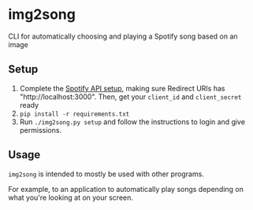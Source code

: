 # img2song
CLI for automatically choosing and playing a Spotify song based on an image

## Setup

1. Complete the [Spotify API setup](https://developer.spotify.com/documentation/web-api/tutorials/getting-started), making sure Redirect URIs has "http://localhost:3000". Then, get your `client_id` and `client_secret` ready
2. `pip install -r requirements.txt`
3. Run `./img2song.py setup` and follow the instructions to login and give permissions.

## Usage

`img2song` is intended to mostly be used with other programs.

For example, to an application to automatically play songs depending on what you're looking at on your screen.